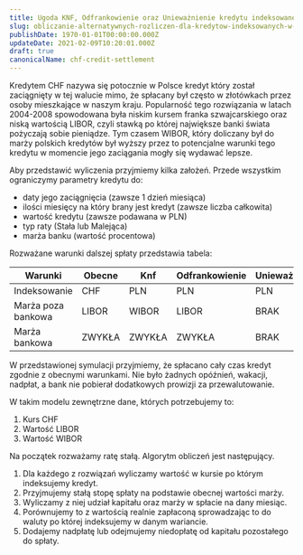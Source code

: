 ```yaml
---
title: Ugoda KNF, Odfrankowienie oraz Unieważnienie kredytu indeksowanego w CHF
slug: obliczanie-alternatywnych-rozliczen-dla-kredytow-indeksowanych-w-chf
publishDate: 1970-01-01T00:00:00.000Z
updateDate: 2021-02-09T10:20:01.000Z
draft: true
canonicalName: chf-credit-settlement
---
```


Kredytem CHF nazywa się potocznie w Polsce kredyt który został zaciągnięty w tej walucie mimo, że spłacany był często w złotówkach przez osoby mieszkające w naszym kraju. Popularność tego rozwiązania w latach 2004-2008 spowodowana była niskim kursem franka szwajcarskiego oraz niską wartością LIBOR, czyli stawką po której największe banki świata pożyczają sobie pieniądze. Tym czasem WIBOR, który doliczany był do marży polskich kredytów był wyższy przez to potencjalne warunki tego kredytu w momencie jego zaciągania mogły się wydawać lepsze.

Aby przedstawić wyliczenia przyjmiemy kilka założeń. Przede wszystkim ograniczymy parametry kredytu do:

* daty jego zaciągnięcia (zawsze 1 dzień miesiąca)
* ilości miesięcy na który brany jest kredyt (zawsze liczba całkowita)
* wartość kredytu (zawsze podawana w PLN)
* typ raty (Stała lub Malejąca)
* marża banku (wartość procentowa)

Rozważane warunki dalszej spłaty przedstawia tabela:

|Warunki|Obecne|Knf|Odfrankowienie|Unieważnienie|
|---|---|---|---|---|
|Indeksowanie|CHF|PLN|PLN|PLN|
|Marża poza bankowa|LIBOR|WIBOR|LIBOR|BRAK|
|Marża bankowa|ZWYKŁA|ZWYKŁA|ZWYKŁA|BRAK|

W przedstawionej symulacji przyjmiemy, że spłacano cały czas kredyt zgodnie z obecnymi warunkami. Nie było żadnych opóźnień, wakacji, nadpłat, a bank nie pobierał dodatkowych prowizji za przewalutowanie.

W takim modelu zewnętrzne dane, których potrzebujemy to:

1. Kurs CHF
2. Wartość LIBOR
3. Wartość WIBOR

Na początek rozważamy ratę stałą. Algorytm obliczeń jest następujący.

1. Dla każdego z rozwiązań wyliczamy wartość w kursie po którym indeksujemy kredyt.
2. Przyjmujemy stałą stopę spłaty na podstawie obecnej wartości marży.
3. Wyliczamy z niej udział kapitału oraz marży w spłacie na dany miesiąc.
4. Porównujemy to z wartością realnie zapłaconą sprowadzając to do waluty po której indeksujemy w danym wariancie.
5. Dodajemy nadpłatę lub odejmujemy niedopłatę od kapitału pozostałego do spłaty.
